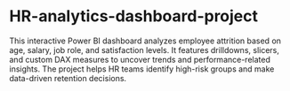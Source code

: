 # HR-analytics-dashboard-project
This interactive Power BI dashboard analyzes employee attrition based on age, salary, job role, and satisfaction levels. It features drilldowns, slicers, and custom DAX measures to uncover trends and performance-related insights. The project helps HR teams identify high-risk groups and make data-driven retention decisions.
